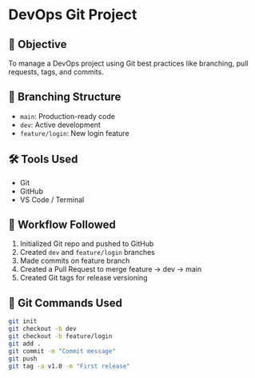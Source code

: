 
# DevOps Git Project

## 🎯 Objective
To manage a DevOps project using Git best practices like branching, pull requests, tags, and commits.

## 📁 Branching Structure
- `main`: Production-ready code
- `dev`: Active development
- `feature/login`: New login feature

## 🛠 Tools Used
- Git
- GitHub
- VS Code / Terminal

## 📝 Workflow Followed

1. Initialized Git repo and pushed to GitHub
2. Created `dev` and `feature/login` branches
3. Made commits on feature branch
4. Created a Pull Request to merge feature → dev → main
5. Created Git tags for release versioning

## 🧾 Git Commands Used

```bash
git init
git checkout -b dev
git checkout -b feature/login
git add .
git commit -m "Commit message"
git push
git tag -a v1.0 -m "First release"
